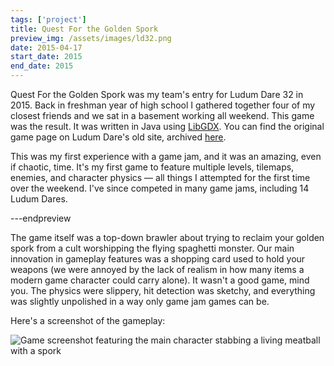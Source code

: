 ```yaml
---
tags: ['project']
title: Quest For the Golden Spork
preview_img: /assets/images/ld32.png
date: 2015-04-17
start_date: 2015
end_date: 2015
---
```


Quest For the Golden Spork was my team's entry for Ludum Dare 32 in 2015.
Back in freshman year of high school I gathered together four of my closest friends and we sat in a basement working all weekend.
This game was the result.
It was written in Java using [LibGDX](https://libgdx.com/).
You can find the original game page on Ludum Dare's old site, archived [here](https://web.archive.org/web/20170912033618/http://ludumdare.com/compo/ludum-dare-32/?action=preview&uid=50639).

This was my first experience with a game jam, and it was an amazing, even if chaotic, time.
It's my first game to feature multiple levels, tilemaps, enemies, and character physics &mdash; all things I attempted for the first time over the weekend.
I've since competed in many game jams, including 14 Ludum Dares.

---endpreview

The game itself was a top-down brawler about trying to reclaim your golden spork from a cult worshipping the flying spaghetti monster.
Our main innovation in gameplay features was a shopping card used to hold your weapons (we were annoyed by the lack of realism in how many items a modern game character could carry alone).
It wasn't a good game, mind you.
The physics were slippery, hit detection was sketchy, and everything was slightly unpolished in a way only game jam games can be.

Here's a screenshot of the gameplay:

![Game screenshot featuring the main character stabbing a living meatball with a spork](/assets/images/projects/ld32/screenshot1.png)

